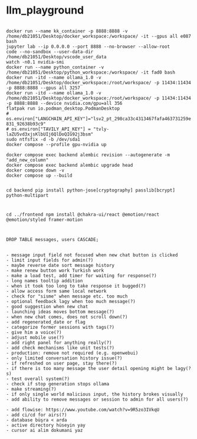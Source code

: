 # llm_playground
<code>
docker run --name kk_container -p 8888:8888 -v /home/db21051/Desktop/docker_workspace:/workspace/ -it --gpus all e087 bash
jupyter lab --ip 0.0.0.0 --port 8888 --no-browser --allow-root
code --no-sandbox --user-data-dir /home/db21051/Desktop/vscode_user_data
watch -n0.1 nvidia-smi
docker run --name python_container -v /home/db21051/Desktop/python_workspace:/workspace/ -it fad0 bash
docker run -itd --name ollama_1.0 -v /home/db21051/Desktop/docker_workspace:/root/workspace/ -p 11434:11434 -p 8888:8888 --gpus all 3257
docker run -itd --name ollama_1.0 -v /home/db21051/Desktop/docker_workspace:/root/workspace/ -p 11434:11434 -p 8888:8888 --device nvidia.com/gpu=all 356
flatpak run io.podman_desktop.PodmanDesktop
# os.environ["LANGCHAIN_API_KEY"]="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"
# os.environ["TAVILY_API_KEY"] = "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"
sudo ntfsfix -d -b /dev/sda1
docker compose --profile gpu-nvidia up  
</code>

<code>
docker compose exec backend alembic revision --autogenerate -m "add_new_column"
docker compose exec backend alembic upgrade head
docker compose down -v
docker compose up --build

cd backend
pip install python-jose[cryptography] passlib[bcrypt] python-multipart

cd ../frontend
npm install @chakra-ui/react @emotion/react @emotion/styled framer-motion

DROP TABLE messages, users CASCADE;
</code>

<code>
- message input field not focused when new chat button is clicked
- limit input fields for admin(?)
- maybe reverse date sort message history
- make renew button work Turkish work
- make a load test, add timer for waiting for response(?)
- long names tooltip addition
- when it took too long to take response it bugged(?)
- allow access form same local network
- check for "sisme" when message etc. too much
- optional feedback lagy when too much message(?)
- good suggestion when new chat
- launching ideas moves bottom message(?)
- when new chat comes, does not scroll down(?)
- add regenerated_date or flag
- categorize former sessions with tags(?)
- give him a voice(?)
- adjust mobile use(?)
- add right panel for anything really(?)
- add check mechanisms like unit tests(?)
- production: remove not required (e.g. openwebui)
- only limited conversation history issue(?)
- if refreshed on user page, stay there(?)
- if there is too many message the user detail opening might be lagy(?s)
- test overall system(?)
- check if stop generation stops ollama
- make streaming(?)
- if only single world malicious input, the history brokes visually
- add ability to remove messages or session to admin for all users(?)
</code>

<code>
- add flowise: https://www.youtube.com/watch?v=9R5zo3IVkqU
- add ci/cd for airs(?)
- database büşra < arda
- active directory hüseyin yay
- cursor ai alim dokumani yaz
</code>

